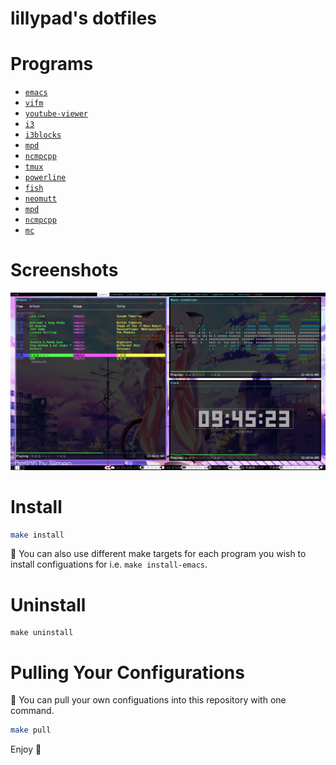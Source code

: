 # lillypad's dotfiles

# Programs
- [`emacs`](https://www.gnu.org/software/emacs/)
- [`vifm`](https://vifm.info/)
- [`youtube-viewer`](https://github.com/trizen/youtube-viewer)
- [`i3`](https://i3wm.org/)
- [`i3blocks`](https://github.com/vivien/i3blocks)
- [`mpd`](https://www.musicpd.org/)
- [`ncmpcpp`](https://rybczak.net/ncmpcpp/)
- [`tmux`](https://github.com/tmux/tmux)
- [`powerline`](https://github.com/powerline/fonts)
- [`fish`](https://fishshell.com/)
- [`neomutt`](https://neomutt.org/)
- [`mpd`](https://www.musicpd.org/)
- [`ncmpcpp`](https://rybczak.net/ncmpcpp/)
- [`mc`](https://midnight-commander.org/)

# Screenshots

![Screenshot](docs/img/screenshot_0.png)

# Install

```bash
make install
```

:notebook: You can also use different make targets for each program you wish to install configuations for i.e. `make install-emacs`.

# Uninstall
```
make uninstall
```

# Pulling Your Configurations

:notebook: You can pull your own configuations into this repository with one command.


```bash
make pull
```

Enjoy :beers:
